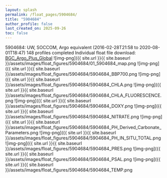 ```yaml
---
layout: splash
permalink: /float_pages/5904684/
title: "5904684"
author_profile: false
last_created_on: 2025-09-26
toc: false
---
```

 
5904684: UW, SOCCOM, Argo equivalent (2016-02-28T21:58 to 2020-08-01T18:47)
148 profiles completed
Individual float file download: [BGC_Argo_Plus_Global](https://ftp.soest.hawaii.edu/bgc_argo_plus/Individual_Floats/outliers_removed/5904684_Sprof_processed.nc)
![img-png]({{ site.url }}{{ site.baseurl }}/assets/images/float_figures/5904684/01_5904684_map.png
![img-png]({{ site.url }}{{ site.baseurl }}/assets/images/float_figures/5904684/5904684_BBP700.png
![img-png]({{ site.url }}{{ site.baseurl }}/assets/images/float_figures/5904684/5904684_CHLA.png
![img-png]({{ site.url }}{{ site.baseurl }}/assets/images/float_figures/5904684/5904684_CHLA_FLUORESCENCE.png
![img-png]({{ site.url }}{{ site.baseurl }}/assets/images/float_figures/5904684/5904684_DOXY.png
![img-png]({{ site.url }}{{ site.baseurl }}/assets/images/float_figures/5904684/5904684_NITRATE.png
![img-png]({{ site.url }}{{ site.baseurl }}/assets/images/float_figures/5904684/5904684_PH_Derived_Carbonate_Parameters.png
![img-png]({{ site.url }}{{ site.baseurl }}/assets/images/float_figures/5904684/5904684_PH_IN_SITU_TOTAL.png
![img-png]({{ site.url }}{{ site.baseurl }}/assets/images/float_figures/5904684/5904684_PRES.png
![img-png]({{ site.url }}{{ site.baseurl }}/assets/images/float_figures/5904684/5904684_PSAL.png
![img-png]({{ site.url }}{{ site.baseurl }}/assets/images/float_figures/5904684/5904684_TEMP.png
